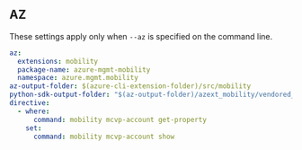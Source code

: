 ## AZ

These settings apply only when `--az` is specified on the command line.

``` yaml $(az)
az:
  extensions: mobility
  package-name: azure-mgmt-mobility
  namespace: azure.mgmt.mobility
az-output-folder: $(azure-cli-extension-folder)/src/mobility
python-sdk-output-folder: "$(az-output-folder)/azext_mobility/vendored_sdks/mobility"
directive: 
  - where: 
      command: mobility mcvp-account get-property
    set:
      command: mobility mcvp-account show
```